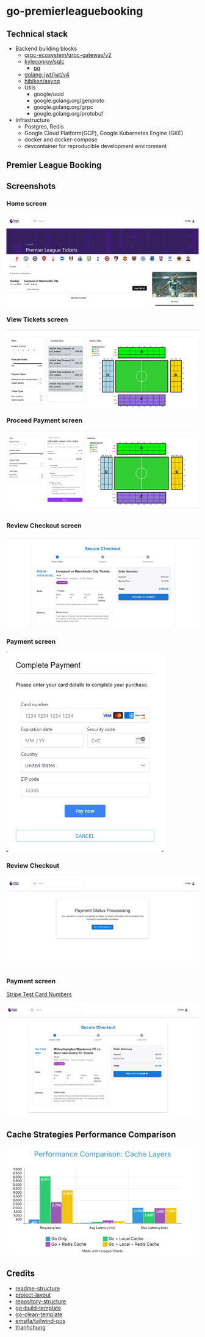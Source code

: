 # go-premierleaguebooking


## Technical stack

- Backend building blocks
  - [grpc-ecosystem/grpc-gateway/v2](https://github.com/grpc-ecosystem/grpc-gateway)
  - [kyleconroy/sqlc](https://github.com/kyleconroy/sqlc)
    - [pq](github.com/lib/pq)
  - [golang-jwt/jwt/v4](https://github.com/golang-jwt/jwt)
  - [hibiken/asynq](https://github.com/hibiken/asynq)
  - Utils
    - google/uuid
    - google.golang.org/genproto
    - google.golang.org/grpc
    - google.golang.org/protobuf
- Infrastructure
  - Postgres, Redis
  - Google Cloud Platform(GCP), Google Kubernetes Engine (GKE)
  - docker and docker-compose
  - devcontainer for reproducible development environment

## Premier League Booking


## Screenshots

### Home screen

![home_screen](docs/homepage.png)

### View Tickets screen

![view_tickets](docs/viewtickets.png)

### Proceed Payment screen

![proceed_payment](docs/proceedpayment.png)

### Review Checkout screen

![checkout](docs/checkout.png)

### Payment screen

![payment](docs/payment.png)

### Review Checkout

![payment_success](docs/paymentsuccess.png)

### Payment screen
[Stripe Test Card Numbers](https://docs.stripe.com/testing)

![review_checkout_and_payment](docs/review_checkout.png)



## Cache Strategies Performance Comparison

![cache_performance_comparison](docs/caching_layers.png)


## Credits
- [readme-structure](https://github.com/thangchung/go-coffeeshop/blob/main/README.md)
- [project-layout](https://github.com/golang-standards/project-layout)
- [repository-structure](https://peter.bourgon.org/go-best-practices-2016/#repository-structure)
- [go-build-template](https://github.com/thockin/go-build-template)
- [go-clean-template](https://github.com/evrone/go-clean-template)
- [emsifa/tailwind-pos](https://github.com/emsifa/tailwind-pos)
- [thanhchung](https://github.com/thangchung/go-coffeeshop)
